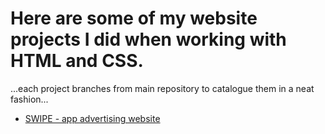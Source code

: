 # Here are some of my website projects I did when working with HTML and CSS.
...each project branches from main repository to catalogue them in a neat fashion...

* <a href="https://github.com/wolfcodding/html-portfolio/tree/SWIPE-application-promo">SWIPE - app advertising website</a>
